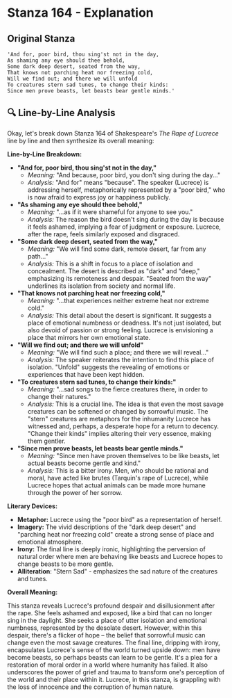 # Stanza 164 - Explanation

## Original Stanza
```
'And for, poor bird, thou sing'st not in the day,
As shaming any eye should thee behold,
Some dark deep desert, seated from the way,
That knows not parching heat nor freezing cold,
Will we find out; and there we will unfold
To creatures stern sad tunes, to change their kinds:
Since men prove beasts, let beasts bear gentle minds.'
```

## 🔍 Line-by-Line Analysis
Okay, let's break down Stanza 164 of Shakespeare's *The Rape of Lucrece* line by line and then synthesize its overall meaning:

**Line-by-Line Breakdown:**

*   **"And for, poor bird, thou sing'st not in the day,"**
    *   *Meaning:* "And because, poor bird, you don't sing during the day..."
    *   *Analysis:* "And for" means "because". The speaker (Lucrece) is addressing herself, metaphorically represented by a "poor bird," who is now afraid to express joy or happiness publicly.
*   **"As shaming any eye should thee behold,"**
    *   *Meaning:* "...as if it were shameful for anyone to see you."
    *   *Analysis:* The reason the bird doesn't sing during the day is because it feels ashamed, implying a fear of judgment or exposure. Lucrece, after the rape, feels similarly exposed and disgraced.
*   **"Some dark deep desert, seated from the way,"**
    *   *Meaning:* "We will find some dark, remote desert, far from any path..."
    *   *Analysis:* This is a shift in focus to a place of isolation and concealment. The desert is described as "dark" and "deep," emphasizing its remoteness and despair. "Seated from the way" underlines its isolation from society and normal life.
*   **"That knows not parching heat nor freezing cold,"**
    *   *Meaning:* "...that experiences neither extreme heat nor extreme cold."
    *   *Analysis:* This detail about the desert is significant. It suggests a place of emotional numbness or deadness. It's not just isolated, but also devoid of passion or strong feeling. Lucrece is envisioning a place that mirrors her own emotional state.
*   **"Will we find out; and there we will unfold"**
    *   *Meaning:* "We will find such a place; and there we will reveal..."
    *   *Analysis:* The speaker reiterates the intention to find this place of isolation. "Unfold" suggests the revealing of emotions or experiences that have been kept hidden.
*   **"To creatures stern sad tunes, to change their kinds:"**
    *   *Meaning:* "...sad songs to the fierce creatures there, in order to change their natures."
    *   *Analysis:* This is a crucial line. The idea is that even the most savage creatures can be softened or changed by sorrowful music. The "stern" creatures are metaphors for the inhumanity Lucrece has witnessed and, perhaps, a desperate hope for a return to decency. "Change their kinds" implies altering their very essence, making them gentler.
*   **"Since men prove beasts, let beasts bear gentle minds."**
    *   *Meaning:* "Since men have proven themselves to be like beasts, let actual beasts become gentle and kind."
    *   *Analysis:* This is a bitter irony. Men, who should be rational and moral, have acted like brutes (Tarquin's rape of Lucrece), while Lucrece hopes that actual animals can be made more humane through the power of her sorrow.

**Literary Devices:**

*   **Metaphor:** Lucrece using the "poor bird" as a representation of herself.
*   **Imagery:** The vivid descriptions of the "dark deep desert" and "parching heat nor freezing cold" create a strong sense of place and emotional atmosphere.
*   **Irony:** The final line is deeply ironic, highlighting the perversion of natural order where men are behaving like beasts and Lucrece hopes to change beasts to be more gentle.
*   **Alliteration**: "Stern Sad" - emphasizes the sad nature of the creatures and tunes.

**Overall Meaning:**

This stanza reveals Lucrece's profound despair and disillusionment after the rape. She feels ashamed and exposed, like a bird that can no longer sing in the daylight. She seeks a place of utter isolation and emotional numbness, represented by the desolate desert. However, within this despair, there's a flicker of hope – the belief that sorrowful music can change even the most savage creatures. The final line, dripping with irony, encapsulates Lucrece's sense of the world turned upside down: men have become beasts, so perhaps beasts can learn to be gentle. It's a plea for a restoration of moral order in a world where humanity has failed. It also underscores the power of grief and trauma to transform one's perception of the world and their place within it. Lucrece, in this stanza, is grappling with the loss of innocence and the corruption of human nature.
